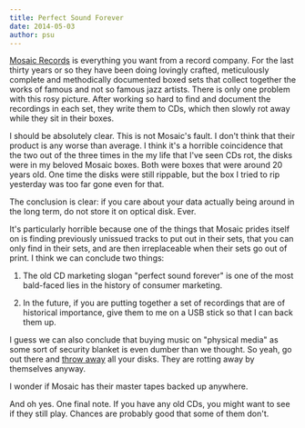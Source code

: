 ```yaml
---
title: Perfect Sound Forever
date: 2014-05-03
author: psu
---
```


<a href="http://www.mosaicrecords.com">Mosaic Records</a> is everything you want from a record company. For the last thirty years or so they have been doing lovingly crafted, meticulously complete and methodically documented boxed sets that collect together the works of famous and not so famous jazz artists. There is only one problem with this rosy picture. After working so hard to find and document the recordings in each set, they write them to CDs, which then slowly rot away while they sit in their boxes.

I should be absolutely clear. This is not Mosaic's fault. I don't think that their product is any worse than average. I think it's a horrible coincidence that the two out of the three times in the my life that I've seen CDs rot, the disks were in my beloved Mosaic boxes. Both were boxes that were around 20 years old. One time the disks were still rippable, but the box I tried to rip yesterday was too far gone even for that.

The conclusion is clear: if you care about your data actually being around in the long term, do not store it on optical disk. Ever.

It's particularly horrible because one of the things that Mosaic prides itself on is finding previously unissued tracks to put out in their sets, that you can only find in their sets, and are then irreplaceable when their sets go out of print. I think we can conclude two things:

1. The old CD marketing slogan "perfect sound forever" is one of the most bald-faced lies in the history of consumer marketing.

2. In the future, if you are putting together a set of recordings that are of historical importance, give them to me on a USB stick so that I can back them up.

I guess we can also conclude that buying music on "physical media" as some sort of security blanket is even dumber than we thought. So yeah, go out there and <a href="/lose-the-disk.html">throw away</a> all your disks. They are rotting away by themselves anyway.

I wonder if Mosaic has their master tapes backed up anywhere.

And oh yes. One final note. If you have any old CDs, you might want to see if they still play. Chances are probably good that some of them don't.
